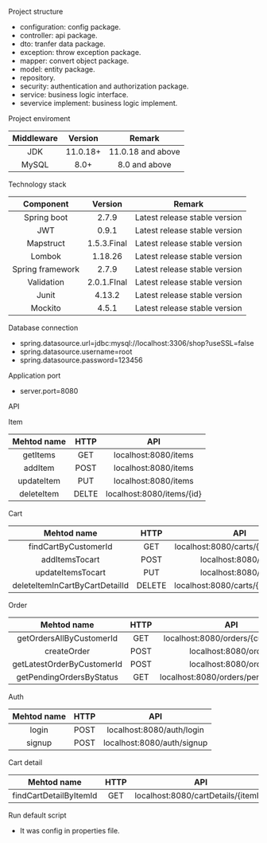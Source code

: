 
 Project structure
  * configuration: config package.
  * controller: api package.
  * dto: tranfer data package.
  * exception: throw exception package.
  * mapper: convert object package.
  * model: entity package.
  * repository. 
  * security: authentication and authorization package. 
  * service: business logic interface.
  * severvice implement: business logic implement.

Project enviroment
 
| Middleware | Version    | Remark   |
| :---:   | :---: | :---: |
| JDK | 11.0.18+   | 11.0.18 and above  |
| MySQL | 8.0+   | 8.0 and above   |


Technology stack

| Component | Version    | Remark   |
| :---:   | :---: | :---: |
| Spring boot | 2.7.9   | Latest release stable version  |
| JWT    | 0.9.1   | Latest release stable version |
| Mapstruct    | 1.5.3.Final   | Latest release stable version |
| Lombok    | 1.18.26   | Latest release stable version |
| Spring framework    | 2.7.9   | Latest release stable version |
| Validation    | 2.0.1.FInal   | Latest release stable version |
| Junit    | 4.13.2   | Latest release stable version |
| Mockito    | 4.5.1   | Latest release stable version |

Database connection

* spring.datasource.url=jdbc:mysql://localhost:3306/shop?useSSL=false
* spring.datasource.username=root
* spring.datasource.password=123456


Application port
* server.port=8080

API

Item

| Mehtod name | HTTP    | API   |
| :---:   | :---: | :---: |
| getItems | GET  | localhost:8080/items   |
| addItem | POST  | localhost:8080/items   |
| updateItem | PUT  | localhost:8080/items   |
| deleteItem | DELTE  | localhost:8080/items/{id}   |

Cart

| Mehtod name | HTTP    | API   |
| :---:   | :---: | :---: |
| findCartByCustomerId | GET  | localhost:8080/carts/{customerId} |
| addItemsTocart | POST  | localhost:8080/carts   |
| updateItemsTocart | PUT  | localhost:8080/carts   |
| deleteItemInCartByCartDetailId | DELETE  | localhost:8080/carts/{cartDetailId}   |
 
 
 
Order

| Mehtod name | HTTP    | API   |
| :---:   | :---: | :---: |
| getOrdersAllByCustomerId | GET  | localhost:8080/orders/{customerId} |
| createOrder | POST  | localhost:8080/orders   |
| getLatestOrderByCustomerId | POST  | localhost:8080/orders   |
| getPendingOrdersByStatus | GET  | localhost:8080/orders/pendingOrders |

Auth

| Mehtod name | HTTP    | API   |
| :---:   | :---: | :---: |
| login | POST  | localhost:8080/auth/login |
| signup | POST  | localhost:8080/auth/signup  |


Cart detail

| Mehtod name | HTTP    | API   |
| :---:   | :---: | :---: |
| findCartDetailByItemId | GET  | localhost:8080/cartDetails/{itemId} |

Run default script
* It was config in properties file.
